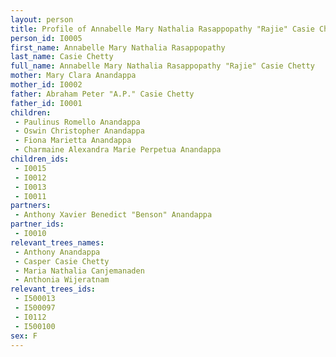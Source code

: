 ```yaml
---
layout: person
title: Profile of Annabelle Mary Nathalia Rasappopathy "Rajie" Casie Chetty
person_id: I0005
first_name: Annabelle Mary Nathalia Rasappopathy
last_name: Casie Chetty
full_name: Annabelle Mary Nathalia Rasappopathy "Rajie" Casie Chetty
mother: Mary Clara Anandappa
mother_id: I0002
father: Abraham Peter "A.P." Casie Chetty
father_id: I0001
children:
 - Paulinus Romello Anandappa
 - Oswin Christopher Anandappa
 - Fiona Marietta Anandappa
 - Charmaine Alexandra Marie Perpetua Anandappa
children_ids:
 - I0015
 - I0012
 - I0013
 - I0011
partners:
 - Anthony Xavier Benedict "Benson" Anandappa
partner_ids:
 - I0010
relevant_trees_names:
 - Anthony Anandappa
 - Casper Casie Chetty
 - Maria Nathalia Canjemanaden
 - Anthonia Wijeratnam
relevant_trees_ids:
 - I500013
 - I500097
 - I0112
 - I500100
sex: F
---
```


